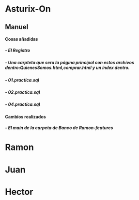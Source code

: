 # Asturix-On
## Manuel
#### Cosas añadidas
##### - El Registro
##### - Una carpteta que sera la página principal con estos archivos dentro:QuienesSomos.html,comprar.html y un index dentro.
##### - 01.practica.sql
##### - 02.practica.sql
##### - 04.practica.sql

#### Cambios realizados
##### - El main de la carpeta de Banco de Ramon-features
# Ramon
# Juan
# Hector

